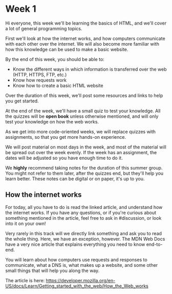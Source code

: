 # Week 1

Hi everyone, this week we'll be learning the basics of HTML, and we'll cover a lot of general programming topics.

First we'll look at how the internet works, and how computers communicate with each other over the internet. We will also become more familiar with how this knowledge can be used to make a basic website.

By the end of this week, you should be able to:
- Know the different ways in which information is transferred over the web (HTTP, HTTPS, FTP, etc.)
- Know how requests work
- Know how to create a basic HTML website

Over the duration of this week, we'll post some resources and links to help you get started.

At the end of the week, we'll have a small quiz to test your knowledge. All the quizzes will be **open book** unless otherwise mentioned, and will only test your knowledge on how the web works.

As we get into more code-oriented weeks, we will replace quizzes with assignments, so that you get more hands-on experience.

We will post material on most days in the week, and most of the material will be spread out over the week evenly. If the week has an assignment, the dates will be adjusted so you have enough time to do it.

We **highly** recommend taking notes for the duration of this summer group. You might not refer to them later, after the quizzes end, but they'll help you learn better. These notes can be digital or on paper, it's up to you.


## How the internet works

For today, all you have to do is read the linked article, and understand how the internet works. If you have any questions, or if you're curious about something mentioned in the article, feel free to ask in #discussion, or look into it on your own!

Very rarely in this track will we directly link something and ask you to read the whole thing. Here, we have an exception, however. The MDN Web Docs have a very nice article that explains everything you need to know end-to-end.

You will learn about how computers use requests and responses to communicate, what a DNS is, what makes up a website, and some other small things that will help you along the way.

The article is here: https://developer.mozilla.org/en-US/docs/Learn/Getting_started_with_the_web/How_the_Web_works

